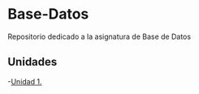 # Base-Datos
Repositorio dedicado a la asignatura de Base de Datos

## Unidades
-[Unidad 1.](Unidad-1)
